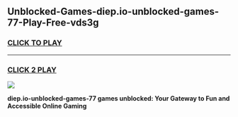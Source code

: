 
## Unblocked-Games-diep.io-unblocked-games-77-Play-Free-vds3g
<h3>
<a href="https://premium76.site?title=diep.io-unblocked-games-77&ref=18A1">CLICK TO PLAY</a></h3>
<hr>

<h3>
<a href="https://premium76.site?title=diep.io-unblocked-games-77&ref=18A1">CLICK 2 PLAY</a>
  
</h3>

<a href="https://premium76.site?title=diep.io-unblocked-games-77&ref=18A1"><img src="https://clearcache.store/games.png"></a>


**diep.io-unblocked-games-77 games unblocked: Your Gateway to Fun and Accessible Online Gaming**
